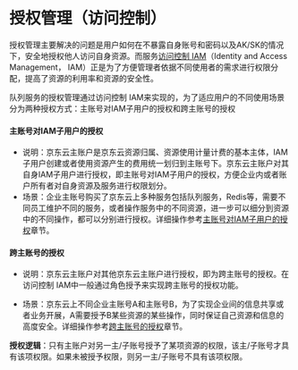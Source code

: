 # 授权管理（访问控制）

授权管理主要解决的问题是用户如何在不暴露自身账号和密码以及AK/SK的情况下，安全地授权他人访问自身资源。而服务[访问控制 IAM](https://docs.jdcloud.com/cn/iam/product-overview)（Identity and Access Management， IAM）正是为了方便管理者依据不同使用者的需求进行权限分配，提高了资源的利用率和资源的安全性。

队列服务的授权管理通过访问控制 IAM来实现的，为了适应用户的不同使用场景分为两种授权方式：主账号对IAM子用户的授权和跨主账号的授权

#### 主账号对IAM子用户的授权

- 说明：京东云主账户是京东云资源归属、资源使用计量计费的基本主体，IAM子用户创建或者使用资源产生的费用统一划归到主账号下。京东云主账户对其自身IAM子用户进行授权，即主账号对IAM子用户的授权，方便企业内或者账户所有者对自身资源及服务进行权限划分。
- 场景：企业主账号购买了京东云上多种服务包括队列服务，Redis等，需要不同员工维护不同的服务，或者操作服务中的不同资源，进一步可以细分到资源中的不同操作，都可以分别进行授权。详细操作参考[主账号对IAM子用户的授权]()章节。

#### 跨主账号的授权

- 说明：京东云主账户对其他京东云主账户进行授权，即为跨主账号的授权。在访问控制 IAM中一般通过角色授予来实现跨主账号的授权功能。

- 场景：京东云上不同企业主账号A和主账号B，为了实现企业间的信息共享或者业务开展，A需要授予B某些资源的某些操作，同时保证自己资源和信息的高度安全。详细操作参考[跨主账号的授权]()章节。

  

**授权逻辑**：只有主账户对另一主/子账号授予了某项资源的权限，该主/子账号才具有该项权限。如果未被授予权限，则另一主/子账号不具有该项权限。
